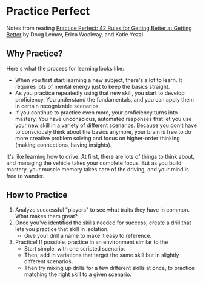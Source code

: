 # Practice Perfect

Notes from reading [Practice Perfect: 42 Rules for Getting Better at Getting Better](https://teachlikeachampion.com/books/practice-perfect/) by Doug Lemov, Erica Woolway, and Katie Yezzi.

## Why Practice?

Here's what the process for learning looks like:

* When you first start learning a new subject, there's a lot to learn. It requires lots of mental energy just to keep the basics straight.
* As you practice repeatedly using that new skill, you start to develop proficiency. You understand the fundamentals, and you can apply them in certain recognizable scenarios.
* If you continue to practice even more, your proficiency turns into mastery. You have unconscious, automated responses that let you use your new skill in a variety of different scenarios. Because you don't have to consciously think about the basics anymore, your brain is free to do more creative problem solving and focus on higher-order thinking (making connections, having insights).

It's like learning how to drive. At first, there are lots of things to think about, and managing the vehicle takes your complete focus. But as you build mastery, your muscle memory takes care of the driving, and your mind is free to wander.

## How to Practice

1) Analyze successful "players" to see what traits they have in common. What makes them great?
1) Once you've identified the skills needed for success, create a drill that lets you practice that skill in isolation.
    * Give your drill a name to make it easy to reference.
1) Practice! If possible, practice in an environment similar to the
    * Start simple, with one scripted scenario.
    * Then, add in variations that target the same skill but in slightly different scenarios.
    * Then try mixing up drills for a few different skills at once, to practice matching the right skill to a given scenario.
